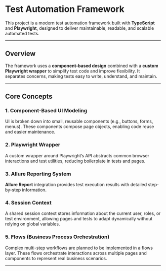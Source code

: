 # Test Automation Framework

This project is a modern test automation framework built with **TypeScript** and **Playwright**, designed to deliver maintainable, readable, and scalable automated tests.

---

## Overview

The framework uses a **component-based design** combined with a **custom Playwright wrapper** to simplify test code and improve flexibility. It separates concerns, making tests easy to write, understand, and maintain.

---

## Core Concepts

### 1. Component-Based UI Modeling
UI is broken down into small, reusable components (e.g., buttons, forms, menus). These components compose page objects, enabling code reuse and easier maintenance.

### 2. Playwright Wrapper 
A custom wrapper around Playwright’s API abstracts common browser interactions and test utilities, reducing boilerplate in tests and pages.

### 3. Allure Reporting System
**Allure Report** integration provides test execution results with detailed step-by-step information.

### 4. Session Context
A shared session context stores information about the current user, roles, or test environment, allowing pages and tests to adapt dynamically without relying on global variables.

### 5. Flows (Business Process Orchestration)
Complex multi-step workflows are planned to be implemented in a flows layer. These flows orchestrate interactions across multiple pages and components to represent real business scenarios.

---

[//]: # (## Project Structure)

